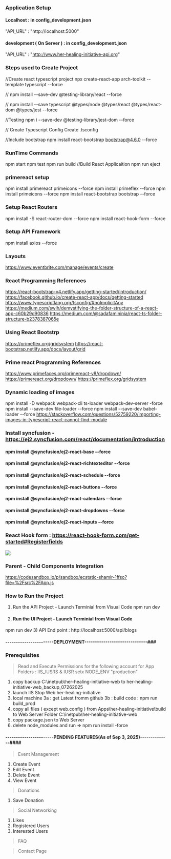 ### Application Setup 

#### Localhost : in config_development.json
"API_URL" : "http://localhost:5000"

#### development ( On Server ) : in config_development.json
"API_URL" : "http://www.her-healing-initiative-api.org"

### Steps used to Create Project 
//Create react typescript project 
npx create-react-app arch-toolkit --template typescript --force

//
npm install --save-dev @testing-library/react --force

//
npm install --save typescript @types/node @types/react @types/react-dom @types/jest --force

//Testing 
npm i --save-dev @testing-library/jest-dom --force

// Create Typescript Config
Create .tsconfig

//Include bootstrap 
npm install react-bootstrap bootstrap@4.6.0 --force

### RunTime Commands
npm start
npm test
npm run build //Build React Applicaition
npm run eject

### primereact setup
npm install primereact primeicons --force
npm install primeflex --force
npm install primeicons  --force
npm install react-bootstrap bootstrap --force

### Setup React Routers
npm install -S react-router-dom --force
npm install react-hook-form --force

### Setup API Framework 
npm install axios --force

### Layouts
https://www.eventbrite.com/manage/events/create

### React Programming References 
https://react-bootstrap-v4.netlify.app/getting-started/introduction/
https://facebook.github.io/create-react-app/docs/getting-started
https://www.typescriptlang.org/tsconfig/#noImplicitAny
https://medium.com/swlh/demystifying-the-folder-structure-of-a-react-app-c60b29d90836
https://medium.com/@sadafamininia/react-ts-folder-structure-b2378387065e

### Using React Bootstrp 
https://primeflex.org/gridsystem
https://react-bootstrap.netlify.app/docs/layout/grid

### Prime react Programming References 
https://www.primefaces.org/primereact-v8/dropdown/
https://primereact.org/dropdown/
https://primeflex.org/gridsystem

### Dynamic loading of images 
npm install -D webpack webpack-cli ts-loader webpack-dev-server -force
npm install --save-dev file-loader --force
npm install --save-dev babel-loader --force
https://stackoverflow.com/questions/52759220/importing-images-in-typescript-react-cannot-find-module

### Install syncfusion - https://ej2.syncfusion.com/react/documentation/introduction

#### npm install @syncfusion/ej2-react-base --force
#### npm install @syncfusion/ej2-react-richtexteditor --force
#### npm install @syncfusion/ej2-react-schedule --force
#### npm install @syncfusion/ej2-react-buttons --force
#### npm install @syncfusion/ej2-react-calendars --force
#### npm install @syncfusion/ej2-react-dropdowns --force
#### npm install @syncfusion/ej2-react-inputs --force

### React Hook form : https://react-hook-form.com/get-started#Registerfields

<img src={require(getImagePath(data.eventImage)).default}/>

### Parent - Child Components Integration
https://codesandbox.io/p/sandbox/ecstatic-shamir-1ffso?file=%2Fsrc%2FApp.js


### How to Run the Project
1) Run the API Project - Launch Terminial from Visual Code
npm run dev 
2) #### Run the UI Project - Launch Terminial from Visual Code
npm run dev
3) API End point : http://localhost:5000/api/blogs

#### -----------------------DEPLOYMENT------------------------------###

### Prerequisites 
> Read and Execute Permissions for the following account for App Folders : IIS_IUSRS & IUSR 
> setx NODE_ENV "production"

1) copy backup C:\inetpub\her-healing-initiative-web to her-healing-initiative-web_backup_07262025
2) launch IIS Stop Web her-healing-initiative
3) local machine 
    3a : get Latest fromm github 
    3b : build code : npm run build_prod
4) copy all files ( except web.config ) from Apps\her-healing-initiative\build to Web Server Folder C:\inetpub\her-healing-initiative-web
5) copy package.json to Web Server 
6) delete node_modules and run => npm run install -force

#### -----------------------PENDING FEATURES(As of Sep 3, 2025)--------------####
> Event Management
1) Create Event
2) Edit Event
3) Delete Event
4) View Event

> Donations
1) Save Donation

> Social Networking
1) Likes
2) Registered Users
3) Interested Users

> FAQ

> Contact Page

